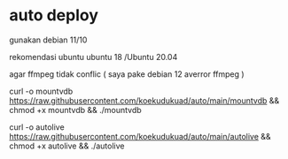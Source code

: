 # auto deploy

gunakan debian 11/10

rekomendasi ubuntu
ubuntu 18 /Ubuntu 20.04

agar ffmpeg tidak conflic ( saya pake debian 12 averror ffmpeg )



curl -o mountvdb https://raw.githubusercontent.com/koekudukuad/auto/main/mountvdb && chmod +x mountvdb && ./mountvdb

curl -o autolive https://raw.githubusercontent.com/koekudukuad/auto/main/autolive && chmod +x autolive && ./autolive
